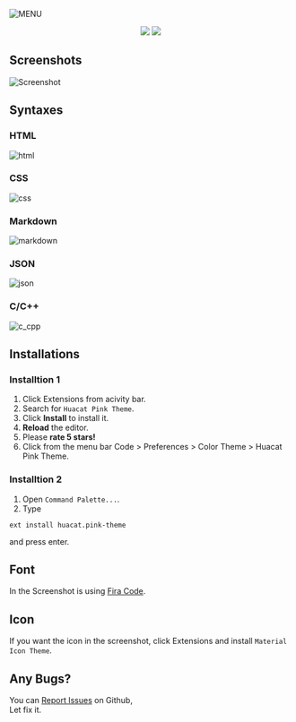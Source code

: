 ![MENU](https://github.com/huacat1017/huacat.pink-theme-0.0.1/raw/master/image/menu.png)
<center><img src="https://vsmarketplacebadge.apphb.com/downloads-short/huacat.pink-theme.svg?style=for-the-badge&colorA=dd71b9&colorB=ed81c9&label=DOWNLOADS">  <img src="https://vsmarketplacebadge.apphb.com/version-short/huacat.pink-theme.svg?style=for-the-badge&colorA=72696f&colorB=978c94&label=VERSION"></center>


## Screenshots
![Screenshot](https://github.com/huacat1017/huacat.pink-theme-0.0.1/raw/master/image/screenshot.png)

## Syntaxes
### HTML
![html](https://github.com/huacat1017/huacat.pink-theme-0.0.1/raw/master/syntax/html.png)
### CSS
![css](https://github.com/huacat1017/huacat.pink-theme-0.0.1/raw/master/syntax/css.png)
### Markdown
![markdown](https://github.com/huacat1017/huacat.pink-theme-0.0.1/raw/master/syntax/markdown.png)
### JSON
![json](https://github.com/huacat1017/huacat.pink-theme-0.0.1/raw/master/syntax/json.png)
### C/C++
![c_cpp](https://github.com/huacat1017/huacat.pink-theme-0.0.1/raw/master/syntax/c_cpp.png)

## Installations
### Installtion 1
1. Click Extensions from acivity bar.
2. Search for `Huacat Pink Theme`.
3. Click **Install** to install it.
4. **Reload** the editor.
5. Please **rate 5 stars!**
6. Click from the menu bar Code > Preferences > Color Theme > Huacat Pink Theme.

### Installtion 2
1. Open `Command Palette...`.
2. Type 
```
ext install huacat.pink-theme
```

and press enter.

## Font
In the Screenshot is using  [Fira Code](https://github.com/tonsky/FiraCode/wiki/VS-Code-Instructions).

## Icon
If you want the icon in the screenshot, click Extensions and install `Material Icon Theme`.

## Any Bugs?
You can [Report Issues](https://githu.b.com/huacat1017/huacat.pink-theme/issues) on Github,
<br/>Let fix it.